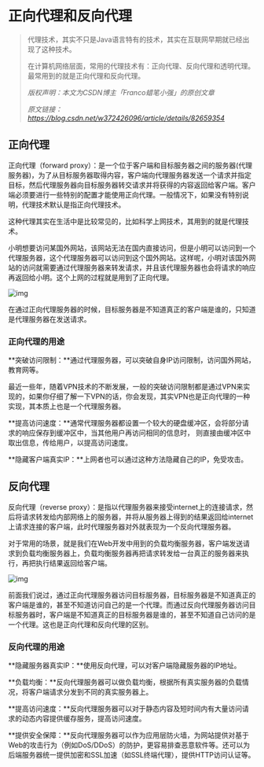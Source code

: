 # 正向代理和反向代理

> 代理技术，其实不只是Java语言特有的技术，其实在互联网早期就已经出现了这种技术。
>
> 在计算机网络层面，常用的代理技术有：正向代理、反向代理和透明代理。最常用到的就是正向代理和反向代理。
>
> *版权声明：本文为CSDN博主「Franco蜡笔小强」的原创文章*
>
> *原文链接：https://blog.csdn.net/w372426096/article/details/82659354*

## 正向代理

正向代理（forward proxy）：是一个位于客户端和目标服务器之间的服务器(代理服务器)，为了从目标服务器取得内容，客户端向代理服务器发送一个请求并指定目标，然后代理服务器向目标服务器转交请求并将获得的内容返回给客户端。客户端必须要进行一些特别的配置才能使用正向代理。一般情况下，如果没有特别说明，代理技术默认是指正向代理技术。

这种代理其实在生活中是比较常见的，比如科学上网技术，其用到的就是代理技术。

小明想要访问某国外网站，该网站无法在国内直接访问，但是小明可以访问到一个代理服务器，这个代理服务器可以访问到这个国外网站。这样呢，小明对该国外网站的访问就需要通过代理服务器来转发请求，并且该代理服务器也会将请求的响应再返回给小明。这个上网的过程就是用到了正向代理。

![img](https://img-blog.csdn.net/20180912115412746?watermark/2/text/aHR0cHM6Ly9ibG9nLmNzZG4ubmV0L3czNzI0MjYwOTY=/font/5a6L5L2T/fontsize/400/fill/I0JBQkFCMA==/dissolve/70)

在通过正向代理服务器的时候，目标服务器是不知道真正的客户端是谁的，只知道是代理服务器在发送请求。

### 正向代理的用途

**突破访问限制：**通过代理服务器，可以突破自身IP访问限制，访问国外网站，教育网等。

最近一些年，随着VPN技术的不断发展，一般的突破访问限制都是通过VPN来实现的，如果你仔细了解一下VPN的话，你会发现，其实VPN也是正向代理的一种实现，其本质上也是一个代理服务器。

**提高访问速度：**通常代理服务器都设置一个较大的硬盘缓冲区，会将部分请求的响应保存到缓冲区中，当其他用户再访问相同的信息时， 则直接由缓冲区中取出信息，传给用户，以提高访问速度。

**隐藏客户端真实IP：**上网者也可以通过这种方法隐藏自己的IP，免受攻击。

## 反向代理

反向代理（reverse proxy）：是指以代理服务器来接受internet上的连接请求，然后将请求转发给内部网络上的服务器，并将从服务器上得到的结果返回给internet上请求连接的客户端，此时代理服务器对外就表现为一个反向代理服务器。

对于常用的场景，就是我们在Web开发中用到的负载均衡服务器，客户端发送请求到负载均衡服务器上，负载均衡服务器再把请求转发给一台真正的服务器来执行，再把执行结果返回给客户端。

![img](https://img-blog.csdn.net/20180912120310964?watermark/2/text/aHR0cHM6Ly9ibG9nLmNzZG4ubmV0L3czNzI0MjYwOTY=/font/5a6L5L2T/fontsize/400/fill/I0JBQkFCMA==/dissolve/70)

前面我们说过，通过正向代理服务器访问目标服务器，目标服务器是不知道真正的客户端是谁的，甚至不知道访问自己的是一个代理。而通过反向代理服务器访问目标服务器时，客户端是不知道真正的目标服务器是谁的，甚至不知道自己访问的是一个代理。这也是正向代理和反向代理的区别。

### 反向代理的用途

**隐藏服务器真实IP：**使用反向代理，可以对客户端隐藏服务器的IP地址。

**负载均衡：**反向代理服务器可以做负载均衡，根据所有真实服务器的负载情况，将客户端请求分发到不同的真实服务器上。

**提高访问速度：**反向代理服务器可以对于静态内容及短时间内有大量访问请求的动态内容提供缓存服务，提高访问速度。

**提供安全保障：**反向代理服务器可以作为应用层防火墙，为网站提供对基于Web的攻击行为（例如DoS/DDoS）的防护，更容易排查恶意软件等。还可以为后端服务器统一提供加密和SSL加速（如SSL终端代理），提供HTTP访问认证等。



